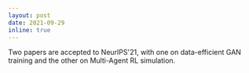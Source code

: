 ```yaml
---
layout: post
date: 2021-09-29
inline: true
---
```


Two papers are accepted to NeurIPS'21, with one on data-efficient GAN training and the other on Multi-Agent RL simulation.
